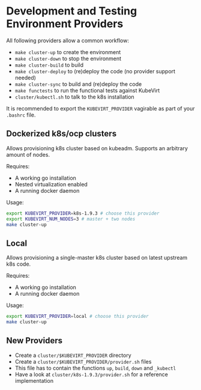 # Development and Testing Environment Providers

All following providers allow a common workflow:

 * `make cluster-up` to create the environment
 * `make cluster-down` to stop the environment
 * `make cluster-build` to build
 * `make cluster-deploy` to (re)deploy the code (no provider support needed)
 * `make cluster-sync` to build and (re)deploy the code
 * `make functests` to run the functional tests against KubeVirt
 * `cluster/kubectl.sh` to talk to the k8s installation

It is recommended to export the `KUBEVIRT_PROVIDER` vagirable as part of your `.bashrc`
file.

## Dockerized k8s/ocp clusters

Allows provisioning k8s cluster based on kubeadm. Supports an arbitrary amount
of nodes.

Requires:
 * A working go installation
 * Nested virtualization enabled
 * A running docker daemon

Usage:

```bash
export KUBEVIRT_PROVIDER=k8s-1.9.3 # choose this provider
export KUBEVIRT_NUM_NODES=3 # master + two nodes
make cluster-up
```

## Local

Allows provisioning a single-master k8s cluster based on latest upstream k8s
code.

Requires:
 * A working go installation
 * A running docker daemon

Usage:

```bash
export KUBEVIRT_PROVIDER=local # choose this provider
make cluster-up
```

## New Providers

 * Create a `cluster/$KUBEVIRT_PROVIDER` directory
 * Create a `cluster/$KUBEVIRT_PROVIDER/provider.sh` files
 * This file has to contain the functions `up`, `build`, `down` and `_kubectl`
 * Have a look at `cluster/k8s-1.9.3/provider.sh` for a reference implementation
